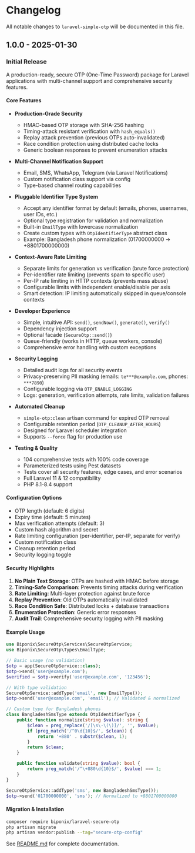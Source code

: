 # Changelog

All notable changes to `laravel-simple-otp` will be documented in this file.

## 1.0.0 - 2025-01-30

### Initial Release

A production-ready, secure OTP (One-Time Password) package for Laravel applications with multi-channel support and comprehensive security features.

#### Core Features

- **Production-Grade Security**
  - HMAC-based OTP storage with SHA-256 hashing
  - Timing-attack resistant verification with `hash_equals()`
  - Replay attack prevention (previous OTPs auto-invalidated)
  - Race condition protection using distributed cache locks
  - Generic boolean responses to prevent enumeration attacks

- **Multi-Channel Notification Support**
  - Email, SMS, WhatsApp, Telegram (via Laravel Notifications)
  - Custom notification class support via config
  - Type-based channel routing capabilities

- **Pluggable Identifier Type System**
  - Accept any identifier format by default (emails, phones, usernames, user IDs, etc.)
  - Optional type registration for validation and normalization
  - Built-in `EmailType` with lowercase normalization
  - Create custom types with `OtpIdentifierType` abstract class
  - Example: Bangladesh phone normalization (01700000000 → +8801700000000)

- **Context-Aware Rate Limiting**
  - Separate limits for generation vs verification (brute force protection)
  - Per-identifier rate limiting (prevents spam to specific user)
  - Per-IP rate limiting in HTTP contexts (prevents mass abuse)
  - Configurable limits with independent enable/disable per axis
  - Smart detection: IP limiting automatically skipped in queue/console contexts

- **Developer Experience**
  - Simple, intuitive API: `send()`, `sendNow()`, `generate()`, `verify()`
  - Dependency injection support
  - Optional facade (`SecureOtp::send()`)
  - Queue-friendly (works in HTTP, queue workers, console)
  - Comprehensive error handling with custom exceptions

- **Security Logging**
  - Detailed audit logs for all security events
  - Privacy-preserving PII masking (emails: `te***@example.com`, phones: `***7890`)
  - Configurable logging via `OTP_ENABLE_LOGGING`
  - Logs: generation, verification attempts, rate limits, validation failures

- **Automated Cleanup**
  - `simple-otp:clean` artisan command for expired OTP removal
  - Configurable retention period (`OTP_CLEANUP_AFTER_HOURS`)
  - Designed for Laravel scheduler integration
  - Supports `--force` flag for production use

- **Testing & Quality**
  - 104 comprehensive tests with 100% code coverage
  - Parameterized tests using Pest datasets
  - Tests cover all security features, edge cases, and error scenarios
  - Full Laravel 11 & 12 compatibility
  - PHP 8.1-8.4 support

#### Configuration Options

- OTP length (default: 6 digits)
- Expiry time (default: 5 minutes)
- Max verification attempts (default: 3)
- Custom hash algorithm and secret
- Rate limiting configuration (per-identifier, per-IP, separate for verify)
- Custom notification class
- Cleanup retention period
- Security logging toggle

#### Security Highlights

1. **No Plain Text Storage**: OTPs are hashed with HMAC before storage
2. **Timing-Safe Comparison**: Prevents timing attacks during verification
3. **Rate Limiting**: Multi-layer protection against brute force
4. **Replay Prevention**: Old OTPs automatically invalidated
5. **Race Condition Safe**: Distributed locks + database transactions
6. **Enumeration Protection**: Generic error responses
7. **Audit Trail**: Comprehensive security logging with PII masking

#### Example Usage

```php
use Biponix\SecureOtp\Services\SecureOtpService;
use Biponix\SecureOtp\Types\EmailType;

// Basic usage (no validation)
$otp = app(SecureOtpService::class);
$otp->send('user@example.com');
$verified = $otp->verify('user@example.com', '123456');

// With type validation
SecureOtpService::addType('email', new EmailType());
$otp->send('user@example.com', 'email'); // Validated & normalized

// Custom type for Bangladesh phones
class BangladeshSmsType extends OtpIdentifierType {
    public function normalize(string $value): string {
        $clean = preg_replace('/[\s\-\(\)]/', '', $value);
        if (preg_match('/^0\d{10}$/', $clean)) {
            return '+880' . substr($clean, 1);
        }
        return $clean;
    }

    public function validate(string $value): bool {
        return preg_match('/^\+880\d{10}$/', $value) === 1;
    }
}

SecureOtpService::addType('sms', new BangladeshSmsType());
$otp->send('01700000000', 'sms'); // Normalized to +8801700000000
```

#### Migration & Installation

```bash
composer require biponix/laravel-secure-otp
php artisan migrate
php artisan vendor:publish --tag="secure-otp-config"
```

See [README.md](README.md) for complete documentation.
